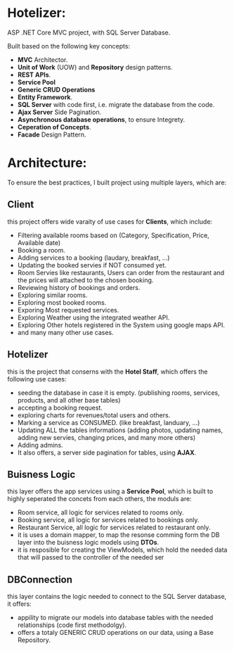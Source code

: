 # **Hotelizer:**


ASP .NET Core MVC project, with SQL Server Database.

Built based on the following key concepts:
- **MVC** Architector.
- **Unit of Work** (UOW) and **Repository** design patterns.
- **REST APIs**.
- **Service Pool**
- **Generic CRUD Operations**
- **Entity Framework**.
- **SQL Server** with code first, i.e. migrate the database from the code.
- **Ajax Server** Side Pagination.
- **Asynchronous database operations**, to ensure Integrety.
- **Ceperation of Concepts**.
- **Facade** Design Pattern.


# **Architecture**:
To ensure the best practices, I built project using multiple layers, which are:

## **Client**

this project offers wide varaity of use cases for **Clients**, which include:
  - Filtering available rooms based on (Category, Specification, Price, Available date)
  - Booking a room.
  - Adding services to a booking (laudary, breakfast, ...)
  - Updating the booked servies if NOT consumed yet.
  - Room Servies like restaurants, Users can order from the restaurant and the prices will attached to the chosen booking.
  - Reviewing history of bookings and orders.
  - Exploring similar rooms.
  - Exploring most booked rooms.
  - Exporing Most requested services.
  - Exploring Weather using the integrated weather API.
  - Exploring Other hotels registered in the System using google maps API.
  - and many many other use cases.
    
## **Hotelizer**

this is the project that conserns with the **Hotel Staff**, which offers the following use cases:
  - seeding the database in case it is empty. (publishing rooms, services, products, and all other base tables)
  - accepting a booking request.
  - exploring charts for revenues/total users and others.
  - Marking a service as CONSUMED. (like breakfast, landuary, ...)
  - Updating ALL the tables informations (adding photos, updating names, adding new servies, changing prices, and many more others)
  - Adding admins.
  - It also offers, a server side pagination for tables, using **AJAX**.
    
## **Buisness Logic**

this layer offers the app services using a **Service Pool**, which is built to highly seperated the concets from each others, the moduls are:
  - Room service, all logic for services related to rooms only. 
  - Booking service, all logic for services related to bookings only.
  - Restaurant Service, all logic for services related to restaurant only.
  - it is uses a domain mapper, to map the resonse comming form the DB layer into the buisness logic models using **DTOs**.
  - it is resposible for creating the ViewModels, which hold the needed data that will passed to the controller of the needed ser

## **DBConnection**

this layer contains the logic needed to connect to the SQL Server database, it offers:
  - appility to migrate our models into database tables with the needed relationships (code first methodolgy).
  - offers a totaly GENERIC CRUD operations on our data, using a Base Repository.
